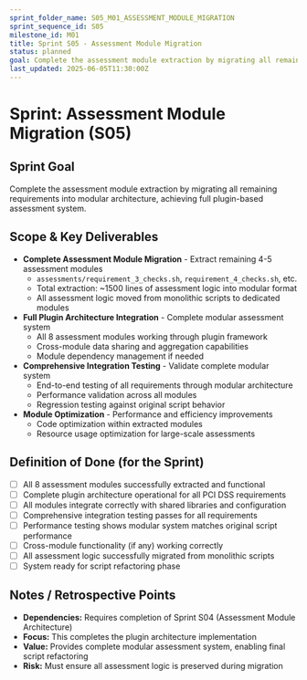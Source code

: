 ```yaml
---
sprint_folder_name: S05_M01_ASSESSMENT_MODULE_MIGRATION
sprint_sequence_id: S05
milestone_id: M01
title: Sprint S05 - Assessment Module Migration
status: planned
goal: Complete the assessment module extraction by migrating all remaining requirements into modular architecture, achieving full plugin-based assessment system.
last_updated: 2025-06-05T11:30:00Z
---
```


# Sprint: Assessment Module Migration (S05)

## Sprint Goal
Complete the assessment module extraction by migrating all remaining requirements into modular architecture, achieving full plugin-based assessment system.

## Scope & Key Deliverables
- **Complete Assessment Module Migration** - Extract remaining 4-5 assessment modules
  - `assessments/requirement_3_checks.sh`, `requirement_4_checks.sh`, etc.
  - Total extraction: ~1500 lines of assessment logic into modular format
  - All assessment logic moved from monolithic scripts to dedicated modules
- **Full Plugin Architecture Integration** - Complete modular assessment system
  - All 8 assessment modules working through plugin framework
  - Cross-module data sharing and aggregation capabilities
  - Module dependency management if needed
- **Comprehensive Integration Testing** - Validate complete modular system
  - End-to-end testing of all requirements through modular architecture
  - Performance validation across all modules
  - Regression testing against original script behavior
- **Module Optimization** - Performance and efficiency improvements
  - Code optimization within extracted modules
  - Resource usage optimization for large-scale assessments

## Definition of Done (for the Sprint)
- [ ] All 8 assessment modules successfully extracted and functional
- [ ] Complete plugin architecture operational for all PCI DSS requirements
- [ ] All modules integrate correctly with shared libraries and configuration
- [ ] Comprehensive integration testing passes for all requirements
- [ ] Performance testing shows modular system matches original script performance
- [ ] Cross-module functionality (if any) working correctly
- [ ] All assessment logic successfully migrated from monolithic scripts
- [ ] System ready for script refactoring phase

## Notes / Retrospective Points
- **Dependencies:** Requires completion of Sprint S04 (Assessment Module Architecture)
- **Focus:** This completes the plugin architecture implementation
- **Value:** Provides complete modular assessment system, enabling final script refactoring
- **Risk:** Must ensure all assessment logic is preserved during migration